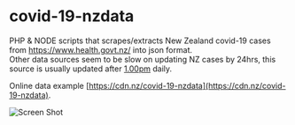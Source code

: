 # covid-19-nzdata
PHP & NODE scripts that scrapes/extracts New Zealand covid-19 cases from https://www.health.govt.nz/ into json format.  
Other data sources seem to be slow on updating NZ cases by 24hrs, this source is usually updated after [1.00pm](http://www.timebie.com/std/newzealand.php?q=13.0) daily.
      
      
      
Online data example [https://cdn.nz/covid-19-nzdata](https://cdn.nz/covid-19-nzdata). 
      
    
![Screen Shot](https://cdn.nz/covid-19-nzdata/screenshot.png)
